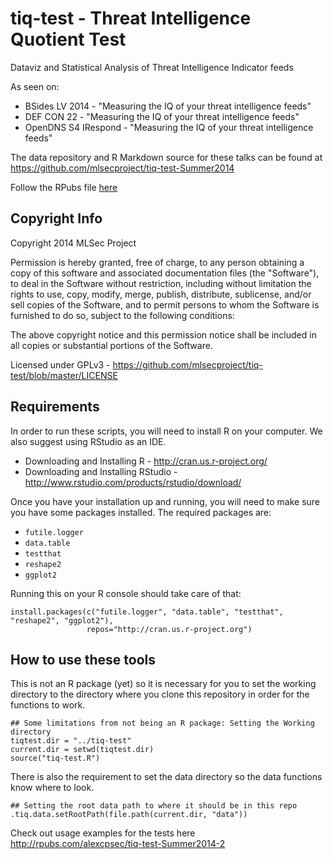 tiq-test - Threat Intelligence Quotient Test
============================================
Dataviz and Statistical Analysis of Threat Intelligence Indicator feeds

As seen on:
* BSides LV 2014 - "Measuring the IQ of your threat intelligence feeds"
* DEF CON 22 - "Measuring the IQ of your threat intelligence feeds"
* OpenDNS S4 IRespond - "Measuring the IQ of your threat intelligence feeds"

The data repository and R Markdown source for these talks can be found at https://github.com/mlsecproject/tiq-test-Summer2014

Follow the RPubs file [here](http://bit.ly/tiqtest-rpubs)

Copyright Info
--------------
Copyright 2014 MLSec Project

Permission is hereby granted, free of charge, to any person obtaining a copy
of this software and associated documentation files (the "Software"), to deal
in the Software without restriction, including without limitation the rights
to use, copy, modify, merge, publish, distribute, sublicense, and/or sell
copies of the Software, and to permit persons to whom the Software is
furnished to do so, subject to the following conditions:

The above copyright notice and this permission notice shall be included in
all copies or substantial portions of the Software.

Licensed under GPLv3 - https://github.com/mlsecproject/tiq-test/blob/master/LICENSE

Requirements
------------
In order to run these scripts, you will need to install R on your computer. We also suggest using RStudio as an IDE.

* Downloading and Installing R - http://cran.us.r-project.org/
* Downloading and Installing RStudio - http://www.rstudio.com/products/rstudio/download/

Once you have your installation up and running, you will need to make sure you
have some packages installed. The required packages are:

* `futile.logger`
* `data.table`
* `testthat`
* `reshape2`
* `ggplot2`

Running this on your R console should take care of that:
```
install.packages(c("futile.logger", "data.table", "testthat", "reshape2", "ggplot2"),
                 repos="http://cran.us.r-project.org")
```

How to use these tools
----------------------

This is not an R package (yet) so it is necessary for you to set the working directory
to the directory where you clone this repository in order for the functions to work.

```
## Some limitations from not being an R package: Setting the Working directory
tiqtest.dir = "../tiq-test"
current.dir = setwd(tiqtest.dir)
source("tiq-test.R")
```

There is also the requirement to set the data directory so the data functions
know where to look.

```
## Setting the root data path to where it should be in this repo
.tiq.data.setRootPath(file.path(current.dir, "data"))
```

Check out usage examples for the tests here http://rpubs.com/alexcpsec/tiq-test-Summer2014-2

